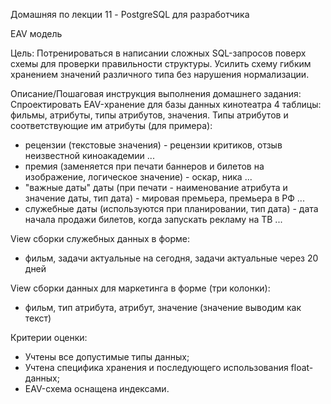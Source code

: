 Домашняя по лекции 11 - PostgreSQL для разработчика

EAV модель

Цель:
Потренироваться в написании сложных SQL-запросов поверх схемы для проверки правильности структуры.
Усилить схему гибким хранением значений различного типа без нарушения нормализации.


Описание/Пошаговая инструкция выполнения домашнего задания:
Спроектировать EAV-хранение для базы данных кинотеатра
4 таблицы: фильмы, атрибуты, типы атрибутов, значения.
Типы атрибутов и соответствующие им атрибуты (для примера):
- рецензии (текстовые значения) - рецензии критиков, отзыв неизвестной киноакадемии ...
- премия (заменяется при печати баннеров и билетов на изображение, логическое значение) - оскар, ника ...
- "важные даты" даты (при печати - наименование атрибута и значение даты, тип дата) - мировая премьера, премьера в РФ ...
- служебные даты (используются при планировании, тип дата) - дата начала продажи билетов, когда запускать рекламу на ТВ ...

View сборки служебных данных в форме:
- фильм, задачи актуальные на сегодня, задачи актуальные через 20 дней

View сборки данных для маркетинга в форме (три колонки):
- фильм, тип атрибута, атрибут, значение (значение выводим как текст)

Критерии оценки:
- Учтены все допустимые типы данных;
- Учтена специфика хранения и последующего использования float-данных;
- EAV-схема оснащена индексами.